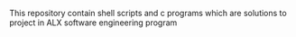 This repository contain shell scripts and c programs which are solutions to project in ALX software engineering program
